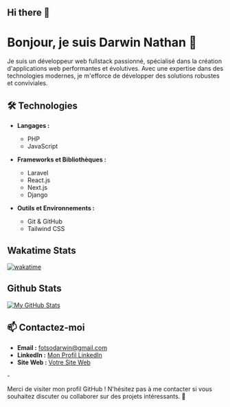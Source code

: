 ## Hi there 👋

<!--
**darwinnatha/darwinnatha** is a ✨ _special_ ✨ repository because its `README.md` (this file) appears on your GitHub profile.

Here are some ideas to get you started:

- 🔭 I’m currently working on ...
- 🌱 I’m currently learning ...
- 👯 I’m looking to collaborate on ...
- 🤔 I’m looking for help with ...
- 💬 Ask me about ...
- 📫 How to reach me: ...
- 😄 Pronouns: ...
- ⚡ Fun fact: ...
-->
# Bonjour, je suis Darwin Nathan 👋

Je suis un développeur web fullstack passionné, spécialisé dans la création d'applications web performantes et évolutives. Avec une expertise dans des technologies modernes, je m'efforce de développer des solutions robustes et conviviales.

## 🛠️ Technologies

- **Langages :**
  - PHP
  - JavaScript

- **Frameworks et Bibliothèques :**
  - Laravel
  - React.js
  - Next.js
  - Django

- **Outils et Environnements :**
  - Git & GitHub
  - Tailwind CSS
 
##  Wakatime Stats
[![wakatime](https://wakatime.com/badge/user/018ee0e1-4a0f-4f3e-bfe2-17035f109062.svg)](https://wakatime.com/@018ee0e1-4a0f-4f3e-bfe2-17035f109062)

## Github Stats
[![My GitHub Stats](https://github-readme-stats.vercel.app/api?username=darwinnatha&show_icons=true&count_private=true&hide=stars&theme=light)](https://github.com/darwinnatha)
<!--
## 💼 Projets Notables

### [Nom du projet 1](lien_vers_le_projet)
- Description courte du projet. Technologies utilisées, fonctionnalités clés, etc.

### [Nom du projet 2](lien_vers_le_projet)
- Description courte du projet. Technologies utilisées, fonctionnalités clés, etc.
-->
## 📫 Contactez-moi

- **Email :** [fotsodarwin@gmail.com](mailto:fotsodarwin@gmail.com)
- **LinkedIn :** [Mon Profil LinkedIn](https://www.linkedin.com/in/darwin-fotso/)
- **Site Web :** [Votre Site Web](https://jd-devs.com/)
<!--
## 🌱 En apprentissage

Je suis actuellement en train d'apprendre :
- [Technologie ou sujet en cours d'apprentissage]
- [Technologie ou sujet en cours d'apprentissage]

## 🎯 Objectifs

Je vise à :
- Améliorer mes compétences en [sujet ou technologie].
- Participer à des projets open source.
- Contribuer à la communauté de développement web.

-->-

Merci de visiter mon profil GitHub ! N'hésitez pas à me contacter si vous souhaitez discuter ou collaborer sur des projets intéressants. 🚀
